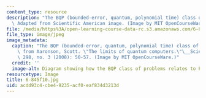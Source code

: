 ```yaml
---
content_type: resource
description: "The BQP (bounded-error, quantum, polynomial time) class of problems.\
  \ Adapted from Scientific American image. (Image by MIT OpenCourseWare.)\r\n\r\n"
file: /media/https%3A/open-learning-course-data-rc.s3.amazonaws.com/6-845-quantum-complexity-theory-fall-2010/acdd93c4cbe49235acf0eaf834d3213d_6-845f10.jpg
file_type: image/jpeg
image_metadata:
  caption: "The BQP (bounded-error, quantum, polynomial time) class of problems. Adapted\
    \ from Aaronson, Scott. \"The limits of quantum computers.\"\__Scientific American_\
    \ 298, no. 3 (2008): 50-57. (Image by MIT OpenCourseWare.)"
  credit: ''
  image-alt: Diagram showing how the BQP class of problems relates to P, NP, and PSPACE.
resourcetype: Image
title: 6-845f10.jpg
uid: acdd93c4-cbe4-9235-acf0-eaf834d3213d
---
```

